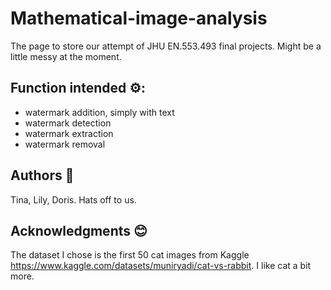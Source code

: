 # Mathematical-image-analysis
The page to store our attempt of JHU EN.553.493 final projects. Might be a little messy at the moment. 

## Function intended ⚙: 
- watermark addition, simply with text
- watermark detection
- watermark extraction
- watermark removal 

## Authors 🫡
Tina, Lily, Doris. Hats off to us.

## Acknowledgments 😊
The dataset I chose is the first 50 cat images from Kaggle https://www.kaggle.com/datasets/muniryadi/cat-vs-rabbit. I like cat a bit more. 
